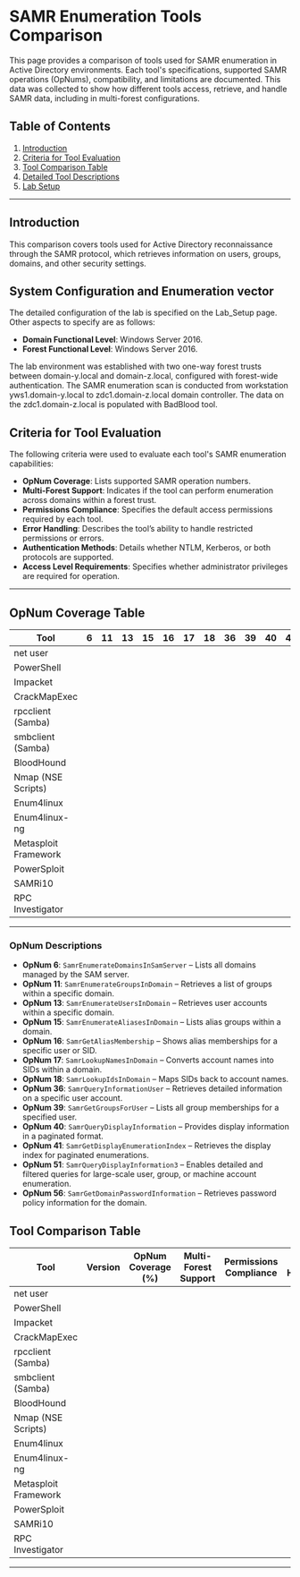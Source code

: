 # SAMR Enumeration Tools Comparison

This page provides a comparison of tools used for SAMR enumeration in Active Directory environments. Each tool's specifications, supported SAMR operations (OpNums), compatibility, and limitations are documented. This data was collected to show how different tools access, retrieve, and handle SAMR data, including in multi-forest configurations.

## Table of Contents
1. [Introduction](#introduction)
2. [Criteria for Tool Evaluation](#criteria-for-tool-evaluation)
3. [Tool Comparison Table](#tool-comparison-table)
4. [Detailed Tool Descriptions](#detailed-tool-descriptions)
5. [Lab Setup](#lab-setup)

---

## Introduction

This comparison covers tools used for Active Directory reconnaissance through the SAMR protocol, which retrieves information on users, groups, domains, and other security settings.

## System Configuration and Enumeration vector
The detailed configuration of the lab is specified on the Lab_Setup page.  
Other aspects to specify are as follows:  
- **Domain Functional Level**: Windows Server 2016.
- **Forest Functional Level**: Windows Server 2016.

The lab environment was established with two one-way forest trusts between domain-y.local and domain-z.local, configured with forest-wide authentication. The SAMR enumeration scan is conducted from workstation yws1.domain-y.local to zdc1.domain-z.local domain controller.
The data on the zdc1.domain-z.local is populated with BadBlood tool.

## Criteria for Tool Evaluation

The following criteria were used to evaluate each tool's SAMR enumeration capabilities:

- **OpNum Coverage**: Lists supported SAMR operation numbers.
- **Multi-Forest Support**: Indicates if the tool can perform enumeration across domains within a forest trust.
- **Permissions Compliance**: Specifies the default access permissions required by each tool.
- **Error Handling**: Describes the tool’s ability to handle restricted permissions or errors.
- **Authentication Methods**: Details whether NTLM, Kerberos, or both protocols are supported.
- **Access Level Requirements**: Specifies whether administrator privileges are required for operation.

---

## OpNum Coverage Table

| Tool                 | 6  | 11 | 13 | 15 | 16 | 17 | 18 | 36 | 39 | 40 | 41 | 51 | 56 |
|----------------------|----|----|----|----|----|----|----|----|----|----|----|----|----|
| net user             |    |    |    |    |    |    |    |    |    |    |    |    |    |
| PowerShell           |    |    |    |    |    |    |    |    |    |    |    |    |    |
| Impacket             |    |    |    |    |    |    |    |    |    |    |    |    |    |
| CrackMapExec         |    |    |    |    |    |    |    |    |    |    |    |    |    |
| rpcclient (Samba)    |    |    |    |    |    |    |    |    |    |    |    |    |    |
| smbclient (Samba)    |    |    |    |    |    |    |    |    |    |    |    |    |    |
| BloodHound           |    |    |    |    |    |    |    |    |    |    |    |    |    |
| Nmap (NSE Scripts)   |    |    |    |    |    |    |    |    |    |    |    |    |    |
| Enum4linux           |    |    |    |    |    |    |    |    |    |    |    |    |    |
| Enum4linux-ng        |    |    |    |    |    |    |    |    |    |    |    |    |    |
| Metasploit Framework |    |    |    |    |    |    |    |    |    |    |    |    |    |
| PowerSploit          |    |    |    |    |    |    |    |    |    |    |    |    |    |
| SAMRi10              |    |    |    |    |    |    |    |    |    |    |    |    |    |
| RPC Investigator     |    |    |    |    |    |    |    |    |    |    |    |    |    |

---

### OpNum Descriptions

- **OpNum 6**: `SamrEnumerateDomainsInSamServer` – Lists all domains managed by the SAM server.
- **OpNum 11**: `SamrEnumerateGroupsInDomain` – Retrieves a list of groups within a specific domain.
- **OpNum 13**: `SamrEnumerateUsersInDomain` – Retrieves user accounts within a specific domain.
- **OpNum 15**: `SamrEnumerateAliasesInDomain` – Lists alias groups within a domain.
- **OpNum 16**: `SamrGetAliasMembership` – Shows alias memberships for a specific user or SID.
- **OpNum 17**: `SamrLookupNamesInDomain` – Converts account names into SIDs within a domain.
- **OpNum 18**: `SamrLookupIdsInDomain` – Maps SIDs back to account names.
- **OpNum 36**: `SamrQueryInformationUser` – Retrieves detailed information on a specific user account.
- **OpNum 39**: `SamrGetGroupsForUser` – Lists all group memberships for a specified user.
- **OpNum 40**: `SamrQueryDisplayInformation` – Provides display information in a paginated format.
- **OpNum 41**: `SamrGetDisplayEnumerationIndex` – Retrieves the display index for paginated enumerations.
- **OpNum 51**: `SamrQueryDisplayInformation3` – Enables detailed and filtered queries for large-scale user, group, or machine account enumeration.
- **OpNum 56**: `SamrGetDomainPasswordInformation` – Retrieves password policy information for the domain.

## Tool Comparison Table

| Tool                 | Version | OpNum Coverage (%) | Multi-Forest Support | Permissions Compliance | Error Handling | Authentication Methods | Access Level Requirements | Supported OS |
|----------------------|---------|--------------------|-----------------------|------------------------|----------------|------------------------|---------------------------|---------------|
| net user             |         |                    |                       |                        |                |                        |                           |               |
| PowerShell           |         |                    |                       |                        |                |                        |                           |               |
| Impacket             |         |                    |                       |                        |                |                        |                           |               |
| CrackMapExec         |         |                    |                       |                        |                |                        |                           |               |
| rpcclient (Samba)    |         |                    |                       |                        |                |                        |                           |               |
| smbclient (Samba)    |         |                    |                       |                        |                |                        |                           |               |
| BloodHound           |         |                    |                       |                        |                |                        |                           |               |
| Nmap (NSE Scripts)   |         |                    |                       |                        |                |                        |                           |               |
| Enum4linux           |         |                    |                       |                        |                |                        |                           |               |
| Enum4linux-ng        |         |                    |                       |                        |                |                        |                           |               |
| Metasploit Framework |         |                    |                       |                        |                |                        |                           |               |
| PowerSploit          |         |                    |                       |                        |                |                        |                           |               |
| SAMRi10              |         |                    |                       |                        |                |                        |                           |               |
| RPC Investigator     |         |                    |                       |                        |                |                        |                           |               |
---
